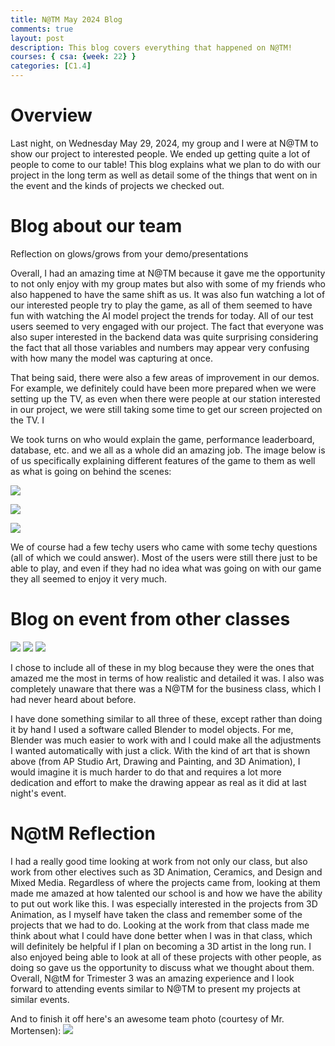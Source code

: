 ```yaml
---
title: N@TM May 2024 Blog
comments: true
layout: post
description: This blog covers everything that happened on N@TM!
courses: { csa: {week: 22} }
categories: [C1.4]
---
```


# Overview

Last night, on Wednesday May 29, 2024, my group and I were at N@TM to show our project to interested people. We ended up getting quite a lot of people to come to our table! This blog explains what we plan to do with our project in the long term as well as detail some of the things that went on in the event and the kinds of projects we checked out. 

# Blog about our team

Reflection on glows/grows from your demo/presentations

Overall, I had an amazing time at N@TM because it gave me the opportunity to not only enjoy with my group mates but also with some of my friends who also happened to have the same shift as us. It was also fun watching a lot of our interested people try to play the game, as all of them seemed to have fun with watching the AI model project the trends for today. All of our test users seemed to very engaged with our project. The fact that everyone was also super interested in the backend data was quite surprising considering the fact that all those variables and numbers may appear very confusing with how many the model was capturing at once. 

That being said, there were also a few areas of improvement in our demos. For example, we definitely could have been more prepared when we were setting up the TV, as even when there were people at our station interested in our project, we were still taking some time to get our screen projected on the TV. I


We took turns on who would explain the game, performance leaderboard, database, etc. and we all as a whole did an amazing job. The image below is of us specifically explaining different features of the game to them as well as what is going on behind the scenes: 

![]({{site.baseurl}}/images/stockdemo.png)

![]({{site.baseurl}}/images/projectdemo.png)

![]({{site.baseurl}}/images/overall.png)


We of course had a few techy users who came with some techy questions (all of which we could answer). Most of the users were still there just to be able to play, and even if they had no idea what was going on with our game they all seemed to enjoy it very much.


# Blog on event from other classes

![]({{site.baseurl}}/images/business.png)
![]({{site.baseurl}}/images/dragon.png)
![]({{site.baseurl}}/images/road.png)

I chose to include all of these in my blog because they were the ones that amazed me the most in terms of how realistic and detailed it was. I also was completely unaware that there was a N@TM for the business class, which I had never heard about before. 

I have done something similar to all three of these, except rather than doing it by hand I used a software called Blender to model objects. For me, Blender was much easier to work with and I could make all the adjustments I wanted automatically with just a click. With the kind of art that is shown above (from AP Studio Art, Drawing and Painting, and 3D Animation), I would imagine it is much harder to do that and requires a lot more dedication and effort to make the drawing appear as real as it did at last night's event.

# N@tM Reflection

I had a really good time looking at work from not only our class, but also work from other electives such as 3D Animation, Ceramics, and Design and Mixed Media. Regardless of where the projects came from, looking at them made me amazed at how talented our school is and how we have the ability to put out work like this. I was especially interested in the projects from 3D Animation, as I myself have taken the class and remember some of the projects that we had to do. Looking at the work from that class made me think about what I could have done better when I was in that class, which will definitely be helpful if I plan on becoming a 3D artist in the long run. I also enjoyed being able to look at all of these projects with other people, as doing so gave us the opportunity to discuss what we thought about them. Overall, N@tM for Trimester 3 was an amazing experience and I look forward to attending events similar to N@TM to present my projects at similar events. 


And to finish it off here's an awesome team photo (courtesy of Mr. Mortensen):
![]({{site.baseurl}}/images/teamphoto.png)



